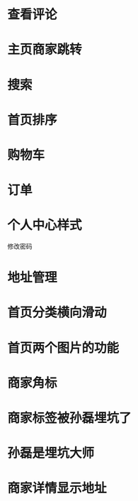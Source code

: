 # 查看评论
# 主页商家跳转
# 搜索
# 首页排序
# 购物车
# 订单
# 个人中心样式
 修改密码
# 地址管理
# 首页分类横向滑动
# 首页两个图片的功能
# 商家角标
# 商家标签被孙磊埋坑了
# 孙磊是埋坑大师
# 商家详情显示地址
